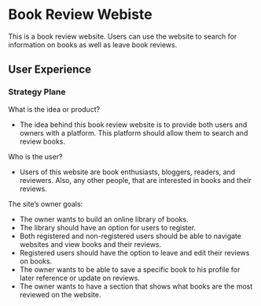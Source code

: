 # Book Review Webiste

This is a book review website. Users can use the website to search for information on books as well as leave book reviews.

## User Experience

### Strategy Plane
What is the idea or product?

- The idea behind this book review website is to provide both users and owners with a platform. This platform should allow them to search and review books.

Who is the user?
- Users of this website are book enthusiasts, bloggers, readers, and reviewers. Also, any other people, that are interested in books and their reviews.

The site’s owner goals:
- The owner wants to build an online library of books. 
- The library should have an option for users to register.
- Both registered and non-registered users should be able to navigate websites and view books and their reviews.
- Registered users should have the option to leave and edit their reviews on books.
- The owner wants to be able to save a specific book to his profile for later reference or update on reviews.
- The owner wants to have a section that shows what books are the most reviewed on the website.

 